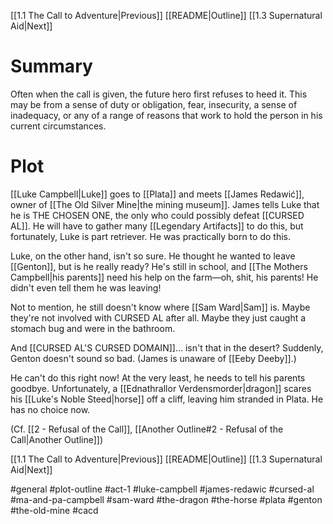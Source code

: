 [[1.1 The Call to Adventure|Previous]]
[[README|Outline]]
[[1.3 Supernatural Aid|Next]]
# Summary
Often when the call is given, the future hero first refuses to heed it. This may be from a sense of duty or obligation, fear, insecurity, a sense of inadequacy, or any of a range of reasons that work to hold the person in his current circumstances.

# Plot
[[Luke Campbell|Luke]] goes to [[Plata]] and meets [[James Redawić]], owner of [[The Old Silver Mine|the mining museum]]. James tells Luke that he is THE CHOSEN ONE, the only who could possibly defeat [[CURSED AL]]. He will have to gather many [[Legendary Artifacts]] to do this, but fortunately, Luke is part retriever. He was practically born to do this.

Luke, on the other hand, isn't so sure. He thought he wanted to leave [[Genton]], but is he really ready? He's still in school, and [[The Mothers Campbell|his parents]] need his help on the farm—oh, shit, his parents! He didn't even tell them he was leaving!

Not to mention, he still doesn't know where [[Sam Ward|Sam]] is. Maybe they're not involved with CURSED AL after all. Maybe they just caught a stomach bug and were in the bathroom.

And [[CURSED AL'S CURSED DOMAIN]]... isn't that in the desert? Suddenly, Genton doesn't sound so bad. (James is unaware of [[Eeby Deeby]].)

He can't do this right now! At the very least, he needs to tell his parents goodbye. Unfortunately, a [[Ednathrallor Verdensmorder|dragon]] scares his [[Luke's Noble Steed|horse]] off a cliff, leaving him stranded in Plata. He has no choice now.

(Cf. [[2 - Refusal of the Call]], [[Another Outline#2 - Refusal of the Call|Another Outline]])

[[1.1 The Call to Adventure|Previous]]
[[README|Outline]]
[[1.3 Supernatural Aid|Next]]

#general #plot-outline #act-1 #luke-campbell #james-redawic #cursed-al #ma-and-pa-campbell #sam-ward #the-dragon #the-horse #plata #genton #the-old-mine #cacd 